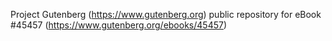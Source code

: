 Project Gutenberg (https://www.gutenberg.org) public repository for eBook #45457 (https://www.gutenberg.org/ebooks/45457)
